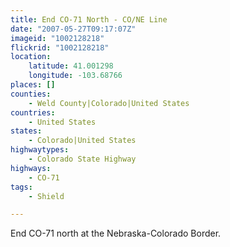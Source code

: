 ```yaml
---
title: End CO-71 North - CO/NE Line
date: "2007-05-27T09:17:07Z"
imageid: "1002128218"
flickrid: "1002128218"
location:
    latitude: 41.001298
    longitude: -103.68766
places: []
counties:
    - Weld County|Colorado|United States
countries:
    - United States
states:
    - Colorado|United States
highwaytypes:
    - Colorado State Highway
highways:
    - CO-71
tags:
    - Shield

---
```

End CO-71 north at the Nebraska-Colorado Border.